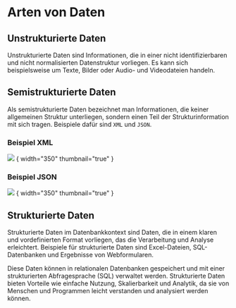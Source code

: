 # Arten von Daten

## Unstrukturierte Daten

Unstrukturierte Daten sind Informationen, die in einer nicht identifizierbaren und nicht normalisierten Datenstruktur vorliegen. Es kann sich
beispielsweise um Texte, Bilder oder Audio- und Videodateien handeln.

## Semistrukturierte Daten

Als semistrukturierte Daten bezeichnet man Informationen, die keiner allgemeinen Struktur unterliegen, sondern
einen Teil der Strukturinformation mit sich tragen. Beispiele dafür sind `XML` und `JSON`.

### Beispiel XML

![](xml_example.png) { width="350" thumbnail="true" }

### Beispiel JSON

![](json_example.png) { width="350" thumbnail="true" }

## Strukturierte Daten

Strukturierte Daten im Datenbankkontext sind Daten, die in einem klaren und vordefinierten Format vorliegen, das die Verarbeitung und Analyse
erleichtert. Beispiele für strukturierte Daten sind Excel-Dateien, SQL-Datenbanken und Ergebnisse von Webformularen.

Diese Daten können in relationalen Datenbanken gespeichert und mit einer strukturierten Abfragesprache (SQL) verwaltet werden. Strukturierte Daten
bieten Vorteile wie einfache Nutzung, Skalierbarkeit und Analytik, da sie von Menschen und Programmen leicht verstanden und analysiert werden können.